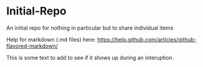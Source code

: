 # Initial-Repo
An initial repo for nothing in particular but to share individual items


Help for markdown (.md files) here: https://help.github.com/articles/github-flavored-markdown/

This is some text to add to see if it shows up during an interuption.

